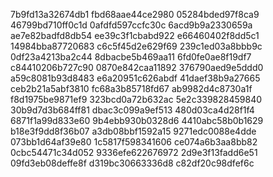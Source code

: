 7b9fd13a32674db1
fbd68aae44ce2980
05284bded97f8ca9
46799bd710ff0c1d
0afdfd597ccfc30c
6acd9b9a2330659a
ae7e82badfd8db54
ee39c3f1cbabd922
e66460402f8dd5c1
14984bba87720683
c6c5f45d2e629f69
239c1ed03a8bbb9c
0df23a4213ba2c44
8dbacbe5b469aa11
6fd0fe0ae8f19df7
c84410206b727c90
0870e842caa11892
376790aed9e5ddd0
a59c8081b93d8483
e6a20951c626abdf
41daef38b9a27665
ceb2b21a5abf3810
fc68a3b85718fd67
ab9982d4c8730a1f
f8d1975be9871ef9
323bcd0a72b632ac
5e2c339828459840
30b9d7d3b684ff81
dbac3c099a9ef513
480d03ca4d28f1f4
6871f1a99d833e60
9b4ebb930b0328d6
4410abc58b0b1629
b18e3f9dd8f36b07
a3db08bbf1592a15
9271edc0088e4dde
073bb1d64af39e80
1c5817f598341606
ce074a6b3aa8bb82
0cbc54471c34d052
9336efe622676972
2d9e3f13fadd6e51
09fd3eb08deffe8f
d319bc30663336d8
c82df20c98dfef6c
